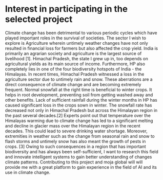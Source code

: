 #  Interest in participating in the selected project

Climate change has been detrimental to various periodic cycles which have played important roles in the survival of societies. The sector I wish to explore is Agriculture wherein untimely weather changes have not only resulted in financial loss for farmers but also affected the crop yield. India is primarily an agrarian society and agriculture is the largest source of livelihood [1]. Himachal Pradesh, the state I grew up in, too depends on agricultural yields as its main source of income. Furthermore, HP also completely lies in one of the four biodiversity hotspots of India - the Himalayas.
In recent times, Himachal Pradesh witnessed a loss in the agriculture sector due to untimely rain and snow. These aberrations are a direct consequence of climate change and are becoming extremely frequent. Normal snowfall at the right time is beneficial to winter crops. It helps in root development, preventing soil from getting washed away and other benefits. Lack of sufficient rainfall during the winter months in HP has caused significant loss in the crops sown in winter. The snowfall rate has decreased not only in Himachal Pradesh but across the Himalayan region in the past several decades.[2] Experts point out that temperature over the Himalayas warming due to climate change has led to a significant melting and decline in glacier mass over the Himalayan region in the recent decades. This could lead to severe drinking water shortage. Moreover, extremities in weather such as the change from seasonal rain and snow to flash storms and untimely snow has also meant the growth of pests in crops. [3]
Owing to such consequences in a region that has important biodiversity and has always been self-sufficient, I want to research this field and innovate intelligent systems to gain better understanding of changes climate patterns. Contributing to this project and moja global will will provide me with a great platform to gain experience in the field of AI and its use in climate change. 
